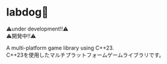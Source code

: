 # labdog🐶

⚠️under development!!⚠️\
⚠️開発中!!⚠️

A multi-platform game library using C++23.\
C++23を使用したマルチプラットフォームゲームライブラリです。
